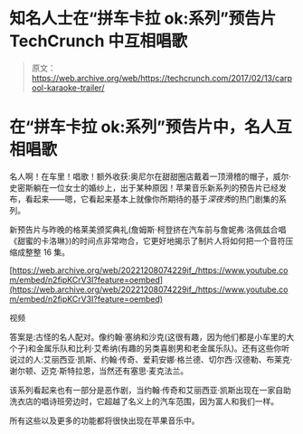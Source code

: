 # 知名人士在“拼车卡拉 ok:系列”预告片 TechCrunch 中互相唱歌

> 原文：<https://web.archive.org/web/https://techcrunch.com/2017/02/13/carpool-karaoke-trailer/>

# 在“拼车卡拉 ok:系列”预告片中，名人互相唱歌

名人啊！在车里！唱歌！额外收获:奥尼尔在甜甜圈店戴着一顶滑稽的帽子，威尔·史密斯躺在一位女士的婚纱上，出于某种原因！苹果音乐新系列的预告片已经发布，看起来——嗯，它看起来基本上就像你所期待的基于*深夜秀*的热门剧集的系列。

新预告片与昨晚的格莱美颁奖典礼(詹姆斯·柯登挤在汽车前与詹妮弗·洛佩兹合唱《甜蜜的卡洛琳》)的时间点非常吻合，它更好地揭示了制片人将如何把一个音符压缩成整整 16 集。

[https://web.archive.org/web/20221208074229if_/https://www.youtube.com/embed/n2fipKCrV3I?feature=oembed](https://web.archive.org/web/20221208074229if_/https://www.youtube.com/embed/n2fipKCrV3I?feature=oembed)

视频

答案是:古怪的名人配对。像约翰·塞纳和沙克(这很有趣，因为他们都是小车里的大个子)和金属乐队和比利·艾希纳(有趣的另类喜剧男和老金属乐队)。还有这些你听说过的人:艾丽西亚·凯斯、约翰·传奇、爱莉安娜·格兰德、切尔西·汉德勒、布莱克·谢尔顿、迈克·斯特拉恩，当然还有塞思·麦克法兰。

该系列看起来也有一部分是恶作剧，当约翰·传奇和艾丽西亚·凯斯出现在一家自助洗衣店的唱诗班旁边时，它超越了名义上的汽车范围，因为富人和我们一样。

所有这些以及更多的功能都将很快出现在苹果音乐中。